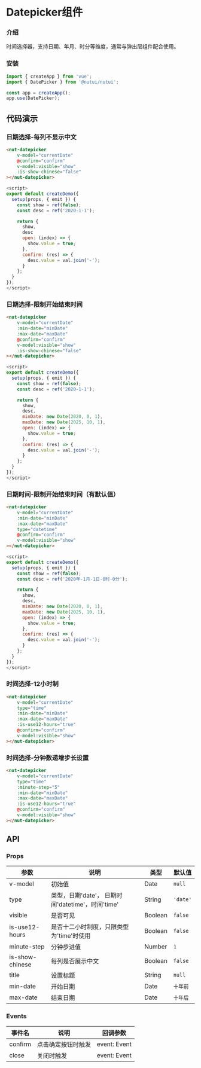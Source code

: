 #  Datepicker组件

### 介绍
    
时间选择器，支持日期、年月、时分等维度，通常与弹出层组件配合使用。
    
### 安装
    
```javascript
import { createApp } from 'vue';
import { DatePicker } from '@nutui/nutui';

const app = createApp();
app.use(DatePicker);
```
    
## 代码演示
    
### 日期选择-每列不显示中文
```html
<nut-datepicker
    v-model="currentDate"
    @confirm="confirm"
    v-model:visible="show"
    :is-show-chinese="false"
></nut-datepicker> 
```
```javascript
<script>
export default createDemo({
  setup(props, { emit }) {
    const show = ref(false);
    const desc = ref('2020-1-1');

    return {
      show,
      desc
      open: (index) => {
        show.value = true;
      },
      confirm: (res) => {
        desc.value = val.join('-');
      }
    };
  }
});
</script>
```
### 日期选择-限制开始结束时间
```html
<nut-datepicker
    v-model="currentDate"
    :min-date="minDate"
    :max-date="maxDate"
    @confirm="confirm"
    v-model:visible="show"
    :is-show-chinese="false"
></nut-datepicker> 
```
```javascript
<script>
export default createDemo({
  setup(props, { emit }) {
    const show = ref(false);
    const desc = ref('2020-1-1');

    return {
      show,
      desc,
      minDate: new Date(2020, 0, 1),
      maxDate: new Date(2025, 10, 1),
      open: (index) => {
        show.value = true;
      },
      confirm: (res) => {
        desc.value = val.join('-');
      }
    };
  }
});
</script>
```
### 日期时间-限制开始结束时间（有默认值）
```html
<nut-datepicker
    v-model="currentDate"
    :min-date="minDate"
    :max-date="maxDate"
    type="datetime"
    @confirm="confirm"
    v-model:visible="show" 
></nut-datepicker> 
```
```javascript
<script>
export default createDemo({
  setup(props, { emit }) {
    const show = ref(false);
    const desc = ref('2020年-1月-1日-0时-0分');

    return {
      show,
      desc,
      minDate: new Date(2020, 0, 1),
      maxDate: new Date(2025, 10, 1),
      open: (index) => {
        show.value = true;
      },
      confirm: (res) => {
        desc.value = val.join('-');
      }
    };
  }
});
</script>
```
### 时间选择-12小时制
```html
<nut-datepicker
    v-model="currentDate"
    type="time"
    :min-date="minDate"
    :max-date="maxDate"
    :is-use12-hours="true"
    @confirm="confirm"
    v-model:visible="show"
></nut-datepicker>
``` 
### 时间选择-分钟数递增步长设置
```html
<nut-datepicker
    v-model="currentDate"
    type="time"
    :minute-step="5"
    :min-date="minDate"
    :max-date="maxDate"
    :is-use12-hours="true"
    @confirm="confirm"
    v-model:visible="show"
></nut-datepicker>
```  

## API
    
### Props
    
| 参数         | 说明                             | 类型   | 默认值           |
|--------------|----------------------------------|--------|------------------|
|  v-model        |    初始值 | Date |`null`  |
|  type        |    类型，日期'date'， 日期时间'datetime'，时间'time' | String |`'date'`  |
|  visible     |     是否可见    |  Boolean | `false`  |
|  is-use12-hours     | 是否十二小时制度，只限类型为'time'时使用 | Boolean | `false` |
|  minute-step | 分钟步进值  | Number | `1` |
|  is-show-chinese  | 每列是否展示中文 | Boolean | `false`           |
|  title | 设置标题 | String | `null` |
|  min-date | 开始日期 | Date | `十年前` |
|  max-date | 结束日期 | Date | `十年后` |



### Events
    
| 事件名 | 说明           | 回调参数     |
|--------|----------------|--------------|
| confirm  | 点击确定按钮时触发 | event: Event |
| close  | 关闭时触发 | event: Event |